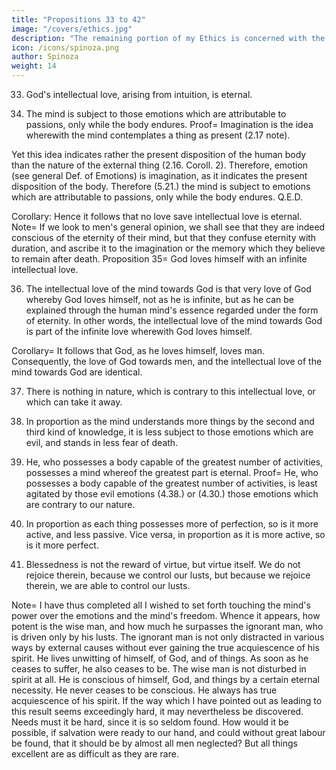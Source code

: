 ```yaml
---
title: "Propositions 33 to 42"
image: "/covers/ethics.jpg"
description: "The remaining portion of my Ethics is concerned with the way leading to freedom"
icon: /icons/spinoza.png
author: Spinoza
weight: 14
---
```




33. God's intellectual love, arising from intuition, is eternal. 

34. The mind is subject to those emotions which are attributable to passions, only while the body endures. Proof=  Imagination is the idea wherewith the mind contemplates a thing as present (2.17 note).

Yet this idea indicates rather the present disposition of the human body than the nature of the external thing (2.16. Coroll. 2).
Therefore, emotion (see general Def. of Emotions) is imagination, as it indicates the present disposition of the body.
Therefore (5.21.) the mind is subject to emotions which are attributable to passions, only while the body endures. Q.E.D.


Corollary: Hence it follows that no love save intellectual love is eternal. Note=  If we look to men's general opinion, we shall see that they are indeed conscious of the eternity of their mind, but that they confuse eternity with duration, and ascribe it to the imagination or the memory which they believe to remain after death. Proposition 35=  God loves himself with an infinite intellectual love. 

36. The intellectual love of the mind towards God is that very love of God whereby God loves himself, not as he is infinite, but as he can be explained through the human mind's essence regarded under the form of eternity.
In other words, the intellectual love of the mind towards God is part of the infinite love wherewith God loves himself.


Corollary=  It follows that God, as he loves himself, loves man.
Consequently, the love of God towards men, and the intellectual love of the mind towards God are identical.


37. There is nothing in nature, which is contrary to this intellectual love, or which can take it away. 


38. In proportion as the mind understands more things by the second and third kind of knowledge, it is less subject to those emotions which are evil, and stands in less fear of death. 


39. He, who possesses a body capable of the greatest number of activities, possesses a mind whereof the greatest part is eternal. Proof=  He, who possesses a body capable of the greatest number of activities, is least agitated by those evil emotions (4.38.) or (4.30.) those emotions which are contrary to our nature.


40. In proportion as each thing possesses more of perfection, so is it more active, and less passive.
Vice versa, in proportion as it is more active, so is it more perfect.

42. Blessedness is not the reward of virtue, but virtue itself. We do not rejoice therein, because we control our lusts, but because we rejoice therein, we are able to control our lusts. 

Note=  I have thus completed all I wished to set forth touching the mind's power over the emotions and the mind's freedom.
Whence it appears, how potent is the wise man, and how much he surpasses the ignorant man, who is driven only by his lusts.
The ignorant man is not only distracted in various ways by external causes without ever gaining the true acquiescence of his spirit.
He lives unwitting of himself, of God, and of things.
As soon as he ceases to suffer, he also ceases to be.
The wise man is not disturbed in spirit at all.
He is conscious of himself, God, and things by a certain eternal necessity.
He never ceases to be conscious.
He always has true acquiescence of his spirit.
If the way which I have pointed out as leading to this result seems exceedingly hard, it may nevertheless be discovered.
Needs must it be hard, since it is so seldom found.
How would it be possible, if salvation were ready to our hand, and could without great labour be found, that it should be by almost all men neglected?
But all things excellent are as difficult as they are rare.

